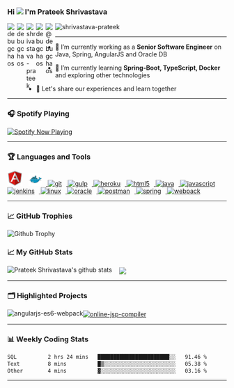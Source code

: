 ### Hi <img src="https://media.giphy.com/media/hvRJCLFzcasrR4ia7z/giphy.gif" width="25px"> I'm Prateek Shrivastava

<a href="https://t.me/shrivastavaprateek" target="blank"><img align="left" src="https://cdn.jsdelivr.net/npm/simple-icons@3.0.1/icons/telegram.svg" alt="debugchaos" width="22px" /></a>
<a href="https://twitter.com/debugchaos" target="blank"><img align="left" src="https://cdn.jsdelivr.net/npm/simple-icons@3.0.1/icons/twitter.svg" alt="debugchaos" width="22px" /></a>
<a href="https://linkedin.com/in/shrivastava-prateek" target="blank"><img align="left" src="https://cdn.jsdelivr.net/npm/simple-icons@3.0.1/icons/linkedin.svg" alt="shrivastava-prateek" width="22px" /></a>
<a href="https://www.hackerrank.com/debugchaos" target="blank"><img align="left" src="https://cdn.jsdelivr.net/npm/simple-icons@v4/icons/hackerrank.svg" alt="debugchaos" width="22px" /></a>
<a href="https://www.hackerearth.com/@debugchaos" target="blank"><img align="left" src="https://cdn.jsdelivr.net/npm/simple-icons@v4/icons/hackerearth.svg" alt="@debugchaos" width="22px" /></a>


<p align="left"> <img src="https://komarev.com/ghpvc/?username=shrivastava-prateek&label=Profile%20views&color=0e75b6&style=flat" alt="shrivastava-prateek" /> </p>

---

- 🔭 I’m currently working as a **Senior Software Engineer** on Java, Spring, AngularJS and Oracle DB

- 🌱 I’m currently learning **Spring-Boot, TypeScript, Docker** and exploring other technologies

-  &#129309;‍ Let's share our experiences and learn together

<!-- <p align="center"> 
  <img src="https://profile-counter.glitch.me/shrivastava-prateek/count.svg" alt="Visitor Count" />
</p> -->


---

### 🎧 Spotify Playing <br>

[<img src="https://spotify-now-playing-nikvq93oc-shrivastava-prateek.vercel.app/api/spotify-playing" alt="Spotify Now Playing" width="350" />](https://open.spotify.com/user/djayes90vzztiaae5j03620hp)

---

### &#127942; Languages and Tools <br> 

<p align="left">
<!-- <a href="https://angular.io" target="blank"><img  style = "margin-right:10px;" src="https://cdn.jsdelivr.net/npm/simple-icons@v4/icons/angularjs.svg" alt="angularjs" width="35px" /></a> -->
<a href="https://angular.io" target="blank"><img  style = "margin-right:10px;" src="assets/images/angularjs.svg" alt="angularjs" width="35px" /></a>
<!-- <a href="https://www.docker.com/" target="_blank"> <img  style = "margin-right:10px;" src="https://cdn.jsdelivr.net/npm/simple-icons@v4/icons/docker.svg" alt="docker" width="30px" /> </a>  -->
<a href="https://www.docker.com/" target="_blank"> <img  style = "margin-right:10px;" src="assets/images/docker.svg" alt="docker" width="30px" /> </a> 
<a href="https://git-scm.com/" target="_blank">  <img  style = "margin-right:10px;" src="https://cdn.jsdelivr.net/npm/simple-icons@v4/icons/git.svg" alt="git" width="30px" /> </a>
<a href="https://gulpjs.com" target="_blank"> <img style = "margin-right:10px;" src="https://cdn.jsdelivr.net/npm/simple-icons@v4/icons/gulp.svg" alt="gulp" width="30px" /> </a> 
<a href="https://heroku.com" target="_blank"> <img style = "margin-right:10px;" src="https://cdn.jsdelivr.net/npm/simple-icons@v4/icons/heroku.svg" alt="heroku" width="30px" /> </a>
<a href="https://www.w3.org/html/" target="_blank"> <img style = "margin-right:10px;" src="https://cdn.jsdelivr.net/npm/simple-icons@v4/icons/html5.svg" alt="html5" width="30px" /> </a> 
<a href="https://www.java.com" target="_blank"> <img style = "margin-right:10px;" src="https://cdn.jsdelivr.net/npm/simple-icons@v4/icons/java.svg" alt="java" width="30px" /> </a> 
<a href="https://developer.mozilla.org/en-US/docs/Web/JavaScript" target="_blank"> <img style = "margin-right:10px;" src="https://cdn.jsdelivr.net/npm/simple-icons@v4/icons/javascript.svg" alt="javascript" width="30px" /> </a> 
<a href="https://www.jenkins.io" target="_blank"> <img style = "margin-right:10px;" src="https://cdn.jsdelivr.net/npm/simple-icons@v4/icons/jenkins.svg" alt="jenkins" width="30px" /> </a> 
<a href="https://www.linux.org/" target="_blank"> <img style = "margin-right:10px;" src="https://cdn.jsdelivr.net/npm/simple-icons@v4/icons/linux.svg" alt="linux" width="30px" />  </a> 
<a href="https://www.oracle.com/" target="_blank"> <img style = "margin-right:10px;" src="https://cdn.jsdelivr.net/npm/simple-icons@v4/icons/oracle.svg" alt="oracle" width="30px" /> </a> 
<a href="https://postman.com" target="_blank"> <img style = "margin-right:10px;" src="https://cdn.jsdelivr.net/npm/simple-icons@v4/icons/postman.svg" alt="postman" width="30px" /> </a> 
<a href="https://spring.io/" target="_blank"> <img style = "margin-right:10px;" src="https://cdn.jsdelivr.net/npm/simple-icons@v4/icons/spring.svg" alt="spring" width="30px" /> </a> 
<a href="https://webpack.js.org" target="_blank"> <img style = "margin-right:10px;" src="https://cdn.jsdelivr.net/npm/simple-icons@v4/icons/webpack.svg" alt="webpack" width="30px" /> </a>
</p>

---


### &#x1f4c8; GitHub Trophies <br>

![Github Trophy](https://github-profile-trophy.vercel.app/?username=shrivastava-prateek&theme=onedark&column=7)


### &#x1f4c8; My GitHub Stats <br>

<img align="left" width = "51%" src="https://github-readme-stats.vercel.app/api?username=shrivastava-prateek&show_icons=true&include_all_commits=true&theme=gotham" alt="Prateek Shrivastava's github stats" />

<img align="center" width = "42%" src="https://github-readme-stats.vercel.app/api/top-langs/?username=shrivastava-prateek&layout=compact&theme=gotham" />


---

### 🗂️ Highlighted Projects <br>

<a href="https://github.com/shrivastava-prateek/angularjs-es6-webpack">
  <img align="left" src="https://github-readme-stats.vercel.app/api/pin/?username=shrivastava-prateek&repo=angularjs-es6-webpack&show_icons=true&layout=compact&theme=gotham" alt="angularjs-es6-webpack" />
</a>

<a href="https://github.com/shrivastava-prateek/online-jsp-compiler">
  <img align="center" src="https://github-readme-stats.vercel.app/api/pin/?username=shrivastava-prateek&repo=online-jsp-compiler&show_icons=true&layout=compact&theme=gotham" alt="online-jsp-compiler" />
</a>

---

### 📊 Weekly Coding Stats <br>

<!--START_SECTION:waka-->
```text
SQL          2 hrs 24 mins   ███████████████████████░░   91.46 % 
Text         8 mins          █▒░░░░░░░░░░░░░░░░░░░░░░░   05.38 % 
Other        4 mins          ▓░░░░░░░░░░░░░░░░░░░░░░░░   03.16 % 
```
<!--END_SECTION:waka-->

<!-- 📊 **This week I spent my time on**

 [![Prateek Shrivastava's wakatime stats](https://github-readme-stats.vercel.app/api/wakatime?username=debugchaos)] -->


---